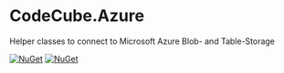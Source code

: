 # CodeCube.Azure
Helper classes to connect to Microsoft Azure Blob- and Table-Storage

[![NuGet](https://img.shields.io/nuget/vpre/CodeCube.Azure.Storage.svg)](https://www.nuget.org/packages/CodeCube.Azure.Storage)
[![NuGet](https://img.shields.io/nuget/dt/CodeCube.Azure.Storage.svg)](https://www.nuget.org/packages/CodeCube.Azure.Storage) 
